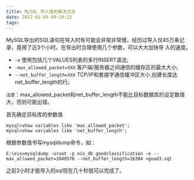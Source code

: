 ```yaml
---
title: MySQL 导入慢的解决方法
date: 2017-02-09 09:20:22
tags:
---
```

MySQL导出的SQL语句在导入时有可能会非常非常慢，经历过导入仅45万条记录，竟用了近3个小时。在导出时合理使用几个参数，可以大大加快导 入的速度。

-  `-e` 使用包括几个VALUES列表的多行INSERT语法;
- `-max_allowed_packet=XXX` 客户端/服务器之间通信的缓存区的最大大小;
-  `--net_buffer_length=XXX`  TCP/IP和套接字通信缓冲区大小,创建长度达net_buffer_length的行。

`注意`：max_allowed_packet和net_buffer_length不能比目标数据库的设定数值 大，否则可能出错。

首先确定目标库的参数值
```
mysql>show variables like 'max_allowed_packet';
mysql>show variables like 'net_buffer_length';
```
根据参数值书写mysqldump命令，如：

    E:\eis>mysqldump -uroot -p eis_db goodclassification -e --max_allowed_packet=1048576 --net_buffer_length=16384 >good3.sql

之前2小时才能导入的sql现在几十秒就可以完成了。
